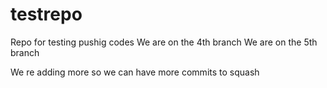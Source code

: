 # testrepo
Repo for testing pushig codes 
We are on the 4th branch 
We are on the 5th branch 

We re adding more so we can have more commits to squash